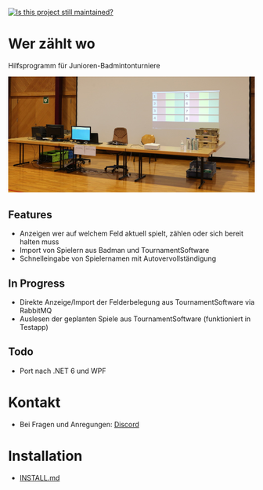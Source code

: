 [![Is this project still maintained?](https://img.shields.io/badge/maintained-yes-green.svg?style=plastic)](https://github.com/badges/shields)

# Wer zählt wo
Hilfsprogramm für Junioren-Badmintonturniere

![Aufbau](doc/setup.jpg)

## Features
- Anzeigen wer auf welchem Feld aktuell spielt, zählen oder sich bereit halten muss
- Import von Spielern aus Badman und TournamentSoftware
- Schnelleingabe von Spielernamen mit Autovervollständigung

## In Progress
- Direkte Anzeige/Import der Felderbelegung aus TournamentSoftware via RabbitMQ
- Auslesen der geplanten Spiele aus TournamentSoftware (funktioniert in Testapp)

## Todo
- Port nach .NET 6 und WPF

# Kontakt
- Bei Fragen und Anregungen: [Discord](https://discord.gg/gG7S4y5HZd)

# Installation
- [INSTALL.md](INSTALL.md)
